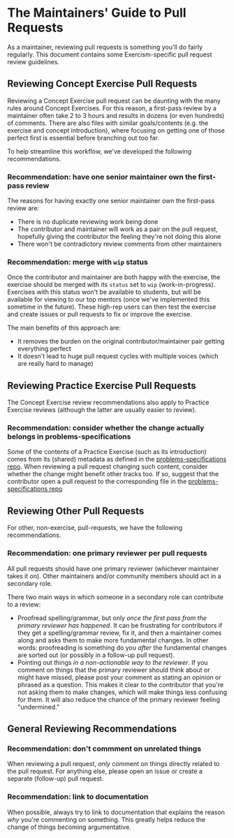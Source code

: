 # The Maintainers' Guide to Pull Requests

As a maintainer, reviewing pull requests is something you'll do fairly regularly.
This document contains some Exercism-specific pull request review guidelines.

## Reviewing Concept Exercise Pull Requests

Reviewing a Concept Exercise pull request can be daunting with the many rules around Concept Exercises.
For this reason, a first-pass review by a maintainer often take 2 to 3 hours and results in dozens (or even hundreds) of comments.
There are also files with similar goals/contents (e.g. the exercise and concept introduction), where focusing on getting one of those perfect first is essential before branching out too far.

To help streamline this workflow, we've developed the following recommendations.

### Recommendation: have one senior maintainer own the first-pass review

The reasons for having exactly one senior maintainer own the first-pass review are:

- There is no duplicate reviewing work being done
- The contributor and maintainer will work as a pair on the pull request, hopefully giving the contributor the feeling they're not doing this alone
- There won't be contradictory review comments from other maintainers

### Recommendation: merge with `wip` status

Once the contributor and maintainer are both happy with the exercise, the exercise should be merged with its `status` set to `wip` (work-in-progress).
Exercises with this status won't be available to students, but will be available for viewing to our top mentors (once we've implemented this sometime in the future).
These high-rep users can then test the exercise and create issues or pull requests to fix or improve the exercise.

The main benefits of this approach are:

- It removes the burden on the original contributor/maintainer pair getting everything perfect
- It doesn't lead to huge pull request cycles with multiple voices (which are really hard to manage)

## Reviewing Practice Exercise Pull Requests

The Concept Exercise review recommendations also apply to Practice Exercise reviews (although the latter are usually easier to review).

### Recommendation: consider whether the change actually belongs in problems-specifications

Some of the contents of a Practice Exercise (such as its introduction) comes from its (shared) metadata as defined in the [problems-specifications repo][problem-specifications].
When reviewing a pull request changing such content, consider whether the change might benefit other tracks too.
If so, suggest that the contributor open a pull request to the corresponding file in the [problems-specifications repo][problem-specifications]

## Reviewing Other Pull Requests

For other, non-exercise, pull-requests, we have the following recommendations.

### Recommendation: one primary reviewer per pull requests

All pull requests should have one primary reviewer (whichever maintainer takes it on).
Other maintainers and/or community members should act in a secondary role.

There two main ways in which someone in a secondary role can contribute to a review:

- Proofread spelling/grammar, but only _once the first pass from the primary reviewer has happened_.
  It can be frustrating for contributors if they get a spelling/grammar review, fix it, and then a maintainer comes along and asks them to make more fundamental changes.
  In other words: proofreading is something do you _after_ the fundamental changes are sorted out (or possibly in a follow-up pull request).
- Pointing out things _in a non-actionable way to the reviewer_.
  If you comment on things that the primary reviewer should think about or might have missed, please post your comment as stating an opinion or phrased as a question.
  This makes it clear to the contributor that you're not asking them to make changes, which will make things less confusing for them.
  It will also reduce the chance of the primary reviewer feeling "undermined."

## General Reviewing Recommendations

### Recommendation: don't commment on unrelated things

When reviewing a pull request, _only_ comment on things directly related to the pull request.
For anything else, please open an issue or create a separate (follow-up) pull request.

### Recommendation: link to documentation

When possible, always try to link to documentation that explains the reason _why_ you're commenting on something.
This greatly helps reduce the change of things becoming argumentative.

[problem-specifications]: https://github.com/exercism/problem-specifications
